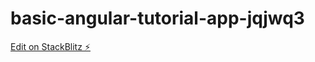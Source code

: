 # basic-angular-tutorial-app-jqjwq3

[Edit on StackBlitz ⚡️](https://stackblitz.com/edit/basic-angular-tutorial-app-jqjwq3)